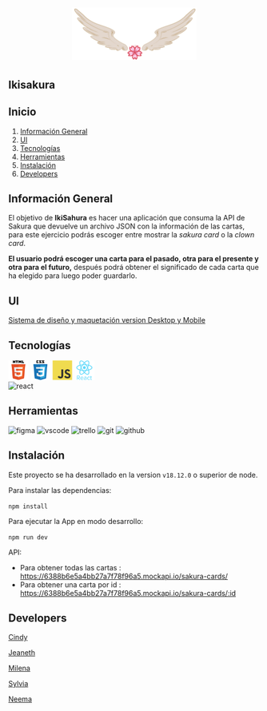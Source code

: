 <h1 align="center">
  <img src="./sakura-tarot/src/assets/img/logo-ikisakura.svg" alt= "Logo" width=250px> 
</h1>


## Ikisakura

## Inicio
   1. [Información General](#Inicio)
   2. [UI](#UI)
   3. [Tecnologías](#tecnologías)
   4. [Herramientas](#herramientas)
   5. [Instalación](#instalación)
   6. [Developers](#developers)

## Información General
El objetivo de **IkiSahura** es hacer una aplicación que consuma la API de Sakura que devuelve un archivo JSON con la información de las cartas, para este ejercicio podrás escoger entre mostrar la *sakura card* o la *clown card*. 

**El usuario podrá escoger una carta para el pasado, otra para el presente y otra para el futuro,** después podrá obtener el significado de cada carta que ha elegido para luego poder guardarlo.

## UI
[Sistema de diseño y maquetación version Desktop y Mobile](https://www.figma.com/file/o9LxOdu3XHBvOSeSWKLjiT/Sakura-Tarot?type=design&node-id=1%3A5&mode=design&t=AQi7LML8PfDaB1ux-1)


## Tecnologías
 <div> <img src="https://raw.githubusercontent.com/devicons/devicon/master/icons/html5/html5-original-wordmark.svg" alt="html5" width="40" height="40"/>
 <img src="https://raw.githubusercontent.com/devicons/devicon/master/icons/css3/css3-original-wordmark.svg" alt="css3" width="40" height="40"/>
 <img src="https://raw.githubusercontent.com/devicons/devicon/master/icons/javascript/javascript-original.svg" alt="javascript" width="40" height="40"/> 
<img src="https://raw.githubusercontent.com/devicons/devicon/master/icons/react/react-original-wordmark.svg" alt="react" width="40" height="40"/></div>
<img src="https://logospng.org/wp-content/uploads/vite-js-logo.png" alt="react" width="40" height="40"/></div>

## Herramientas
<div>
<img src="https://www.vectorlogo.zone/logos/figma/figma-icon.svg" alt="figma" width="40" height="40"/>
<img src="https://w7.pngwing.com/pngs/512/824/png-transparent-visual-studio-code-hd-logo-thumbnail.png" alt="vscode" width="40" heigth="40"/>
<img src="https://w7.pngwing.com/pngs/115/721/png-transparent-trello-social-icons-icon.png" alt="trello" width="40" heigth="40"/>
<img src="https://www.vectorlogo.zone/logos/git-scm/git-scm-icon.svg" alt="git" width="40" height="40"/>
<img src="https://cdn-icons-png.flaticon.com/512/25/25231.png" alt="github" width="40" heigth="40"/> </div>

## Instalación
  Este proyecto se ha desarrollado en la version `v18.12.0` o superior de node.

Para instalar las dependencias:

  `npm install`

Para ejecutar la App en modo desarrollo:

  `npm run dev`

API:
  - Para obtener todas las cartas : https://6388b6e5a4bb27a7f78f96a5.mockapi.io/sakura-cards/
  - Para obtener una carta por id : https://6388b6e5a4bb27a7f78f96a5.mockapi.io/sakura-cards/:id

## Developers
  [Cindy](https://github.com/CindyLeiva)

  [Jeaneth](https://github.com/jeanethsn)

  [Milena](https://github.com/LenaHalas)

  [Sylvia](https://github.com/Sylviall81)

  [Neema](https://github.com/shedevopsbcn)
